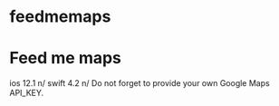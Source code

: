 # feedmemaps
# Feed me maps 
ios 12.1 n/
swift 4.2 n/
Do not forget to provide your own Google Maps API_KEY. 
